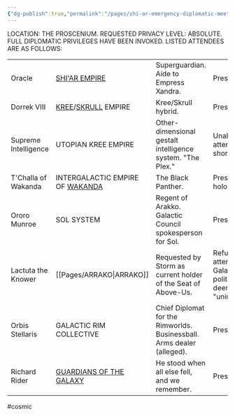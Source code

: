 ```yaml
---
{"dg-publish":true,"permalink":"/pages/shi-ar-emergency-diplomatic-meeting/","dgShowLocalGraph":true}
---
```



LOCATION: THE PROSCENIUM.
REQUESTED PRIVACY LEVEL: ABSOLUTE.
FULL DIPLOMATIC PRIVILEGES HAVE BEEN INVOKED.
LISTED ATTENDEES ARE AS FOLLOWS:

|                      |                                 |                                                                        |                                                            |
| -------------------- | ------------------------------- | ---------------------------------------------------------------------- | ---------------------------------------------------------- |
| Oracle               | [SHI'AR EMPIRE](https://marvel.fandom.com/wiki/Shi'ar_(Race)?so=search)                   | Superguardian. Aide to Empress Xandra.                                 | Present.                                                   |
| Dorrek VIII          | [KREE](https://marvel.fandom.com/wiki/Kree?so=search)/[SKRULL](https://marvel.fandom.com/wiki/Skrulls?so=search) EMPIRE              | Kree/Skrull hybrid.                                                    | Present.                                                   |
| Supreme Intelligence | UTOPIAN KREE EMPIRE             | Other-dimensional gestalt intelligence system. "The Plex."             | Unable to attend on short notice.                          |
| T'Challa of Wakanda  | INTERGALACTIC EMPIRE OF [WAKANDA](https://marvel.fandom.com/wiki/Wakanda) | The Black Panther.                                                     | Present via hologram.                                      |
| Ororo Munroe         | SOL SYSTEM                      | Regent of Arakko. Galactic Council spokesperson for Sol.               | Present.                                                   |
| Lactuta the Knower   | [[Pages/ARRAKO\|ARRAKO]]                      | Requested by Storm as current holder of the Seat of Above-Us.          | Refused to attend. Galactic politics deemed "unimportant." |
| Orbis Stellaris      | GALACTIC RIM COLLECTIVE         | Chief Diplomat for the Rimworlds. Businessball. Arms dealer (alleged). | Present.                                                   |
| Richard Rider        | [GUARDIANS OF THE GALAXY](https://marvel.fandom.com/wiki/Guardians_of_the_Galaxy_(Earth-616)?so=search)         | He stood when all else fell, and we remember.                          | Present.                                                           |

#cosmic 
